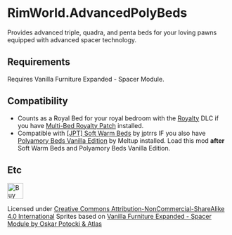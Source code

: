 # RimWorld.AdvancedPolyBeds
Provides advanced triple, quadra, and penta beds for your loving pawns equipped with advanced spacer technology. 

## Requirements

Requires Vanilla Furniture Expanded - Spacer Module.

## Compatibility

- Counts as a Royal Bed for your royal bedroom with the [Royalty](https://store.steampowered.com/app/1149640/RimWorld__Royalty/) DLC if you have [Multi-Bed Royalty Patch](https://steamcommunity.com/sharedfiles/filedetails/?id=2066116134) installed.
- Compatible with [[JPT] Soft Warm Beds](https://steamcommunity.com/sharedfiles/filedetails/?id=1713295858) by jptrrs IF you also have [Polyamory Beds Vanilla Edition](https://steamcommunity.com/sharedfiles/filedetails/?id=2008138191) by Meltup installed. Load this mod __after__ Soft Warm Beds and Polyamory Beds Vanilla Edition.

## Etc

<a href='https://ko-fi.com/R6R4PNKW' target='_blank'><img height='36' style='border:0px;height:36px;' src='https://cdn.ko-fi.com/cdn/kofi3.png?v=2' border='0' alt='Buy Me a Coffee at ko-fi.com' /></a>

Licensed under [Creative Commons Attribution-NonCommercial-ShareAlike 4.0 International](https://creativecommons.org/licenses/by-nc-sa/4.0/)
Sprites based on [Vanilla Furniture Expanded - Spacer Module by Oskar Potocki & Atlas](https://steamcommunity.com/sharedfiles/filedetails/?id=2028381079)
